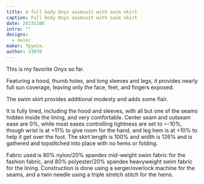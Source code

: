 ```yaml
---
title: A full body Onyx swimsuit with swim skirt
caption: Full body Onyx swimsuit with swim skirt
date: 20231106
intro: ""
designs:
  - онікс
maker: Трунік.
author: 33070
---
```


This is my favorite Onyx so far.

Featuring a hood, thumb holes, and long sleeves and legs, it provides nearly full sun coverage, leaving only the face, feet, and fingers exposed.

The swim skirt provides additional modesty and adds some flair.

It is fully lined, including the hood and sleeves, with all but one of the seams hidden inside the lining, and very comfortable. Center seam and outseam ease are 0%, while most eases controlling tightness are set to \~-10%, though wrist is at +11% to give room for the hand, and leg hem is at +10% to help it get over the foot. The skirt length is 100% and width is 126% and is gathered and topstitched into place with no hems or folding.

Fabric used is 80% nylon/20% spandex mid-weight swim fabric for the fashion fabric, and 80% polyester/20% spandex heavyweight swim fabric for the lining. Construction is done using a serger/overlock machine for the seams, and a twin needle using a triple stretch stitch for the hems.
